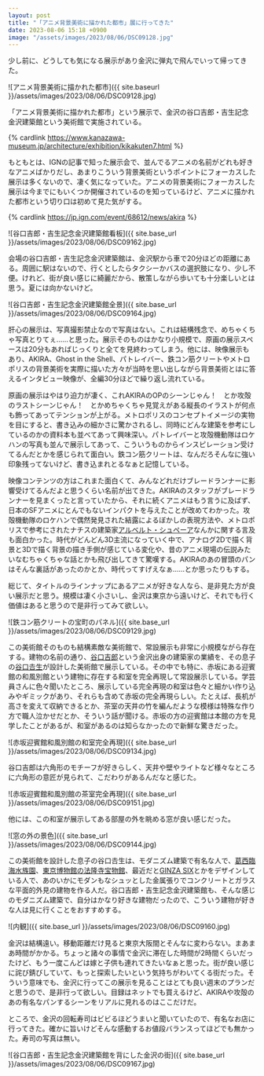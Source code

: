 ```yaml
---
layout: post
title: "「アニメ背景美術に描かれた都市」展に行ってきた"
date: 2023-08-06 15:18 +0900
image: "/assets/images/2023/08/06/DSC09128.jpg"
---
```

少し前に、どうしても気になる展示があり金沢に弾丸で飛んでいって帰ってきた。

![アニメ背景美術に描かれた都市]({{ site.baseurl }}/assets/images/2023/08/06/DSC09128.jpg)

「アニメ背景美術に描かれた都市」という展示で、金沢の谷口吉郎・吉生記念 金沢建築館という美術館で実施されている。

<!--more-->

{% cardlink https://www.kanazawa-museum.jp/architecture/exhibition/kikakuten7.html %}

もともとは、IGNの記事で知った展示会で、並んでるアニメの名前がどれも好きなアニメばかりだし、あまりこういう背景美術というポイントにフォーカスした展示は多くないので、凄く気になっていた。アニメの背景美術にフォーカスした展示は今までにもいくつか開催されているのを知っているけど、アニメに描かれた都市という切り口は初めて見た気がする。

{% cardlink https://jp.ign.com/event/68612/news/akira %}

![谷口吉郎・吉生記念金沢建築館看板]({{ site.base_url }}/assets/images/2023/08/06/DSC09162.jpg)

会場の谷口吉郎・吉生記念金沢建築館は、金沢駅から車で20分ほどの距離にある。周囲に駅はないので、行くとしたらタクシーかバスの選択肢になり、少し不便。けれど、街が良い感じに綺麗だから、散策しながら歩いても十分楽しいとは思う。夏には向かないけど。

![谷口吉郎・吉生記念金沢建築館全景]({{ site.base_url }}/assets/images/2023/08/06/DSC09164.jpg)

肝心の展示は、写真撮影禁止なので写真はない。これは結構残念で、めちゃくちゃ写真とりてぇ……と思った。展示そのものはかなり小規模で、原画の展示スペースは20分もあればじっくりと全てを見終わってしまう。他には、映像展示もあり、AKIRA、Ghost in the Shell、パトレイバー、鉄コン筋クリートやメトロポリスの背景美術を実際に描いた方々が当時を思い出しながら背景美術とはに答えるインタビュー映像が、全編30分ほどで繰り返し流れている。

原画の展示はやはり迫力が凄く、これAKIRAのOPのシーンじゃん！　とか攻殻のラストシーンじゃん！　とかめちゃくちゃ見覚えがある縦長のイラストが何点も飾ってあってテンションが上がる。メトロポリスのコンセプトイメージの実物を目にすると、書き込みの細かさに驚かされるし、同時にどんな建築を参考にしているのかの資料本も並べてあって興味深い。パトレイバーと攻殻機動隊はロケハンの写真も並んで展示してあって、こういうものからインスピレーション受けてるんだとかを感じられて面白い。鉄コン筋クリートは、なんだろそんなに強い印象残ってないけど、書き込まれとるなぁと記憶している。

映像コンテンツの方はこれまた面白くて、みんなどれだけブレードランナーに影響受けてるんだよと思うくらい名前が出てきた。AKIRAのスタッフがブレードランナーを見まくったと言っていたから、それに続くアニメはもう言うに及ばず、日本のSFアニメにとんでもないインパクトを与えたことが改めてわかった。攻殻機動隊のロケハンで偶然発見された結露によるぼかしの表現方法や、メトロポリスで参考にされたナチスの建築家[アルベルト・シュペーア](https://ja.wikipedia.org/wiki/%E3%82%A2%E3%83%AB%E3%83%99%E3%83%AB%E3%83%88%E3%83%BB%E3%82%B7%E3%83%A5%E3%83%9A%E3%83%BC%E3%82%A2)なんかに関する言及も面白かった。時代がどんどん3D主流になっていく中で、アナログ2Dで描く背景と3Dで描く背景の描き手側が感じている変化や、昔のアニメ現場の伝説みたいなむちゃくちゃな話とかも飛び出してきて驚嘆する。AKIRAのあの冒頭のパンはそんな裏話があったのかとか、時代ってすげえなぁ……とか思ったりもする。

総じて、タイトルのラインナップにあるアニメが好きな人なら、是非見た方が良い展示だと思う。規模は凄く小さいし、金沢は東京から遠いけど、それでも行く価値はあると思うので是非行ってみて欲しい。

![鉄コン筋クリートの宝町のパネル]({{ site.base_url }}/assets/images/2023/08/06/DSC09129.jpg)

この美術館そのものも結構素敵な美術館で、常設展示も非常に小規模ながら存在する。建物の名前の通り、[谷口吉郎](https://ja.wikipedia.org/wiki/%E8%B0%B7%E5%8F%A3%E5%90%89%E9%83%8E)という金沢出身の建築家の業績を、その息子の[谷口𠮷生](https://ja.wikipedia.org/wiki/%E8%B0%B7%E5%8F%A3%E5%90%89%E7%94%9F)が設計した美術館で展示している。その中でも特に、赤坂にある迎賓館の和風別館という建物に存在する和室を完全再現して常設展示している。学芸員さんに色々聞いたところ、展示している完全再現の和室は色々と細かい作り込みやギミックがあり、それらも含めて赤坂の完全再現らしい。たとえば、長机が高さを変えて収納できるとか、茶室の天井の竹を編んだような模様は特殊な作り方で職人泣かせだとか、そういう話が聞ける。赤坂の方の迎賓館は本館の方を見学したことがあるが、和室があるのは知らなかったので新鮮な驚きだった。

![赤坂迎賓館和風別館の和室完全再現]({{ site.base_url }}/assets/images/2023/08/06/DSC09134.jpg)

谷口吉郎は六角形のモチーフが好きらしく、天井や壁やライトなど様々なところに六角形の意匠が見られて、こだわりがあるんだなと感じた。

![赤坂迎賓館和風別館の茶室完全再現]({{ site.base_url }}/assets/images/2023/08/06/DSC09151.jpg)

他には、この和室が展示してある部屋の外を眺める窓が良い感じだった。

![窓の外の景色]({{ site.base_url }}/assets/images/2023/08/06/DSC09144.jpg)

この美術館を設計した息子の谷口𠮷生は、モダニズム建築で有名な人で、[葛西臨海水族園](https://ja.wikipedia.org/wiki/%E8%91%9B%E8%A5%BF%E8%87%A8%E6%B5%B7%E6%B0%B4%E6%97%8F%E5%9C%92)、[東京博物館の法隆寺宝物館](https://ja.wikipedia.org/wiki/%E8%91%9B%E8%A5%BF%E8%87%A8%E6%B5%B7%E6%B0%B4%E6%97%8F%E5%9C%92)、最近だと[GINZA SIX](https://ja.wikipedia.org/wiki/GINZA_SIX)とかをデザインしている人で、あのいかにモダンもなシュッとした金属張りでコンクリートとガラスな平面的外見の建物を作る人だ。谷口吉郎・吉生記念金沢建築館も、そんな感じのモダニズム建築で、自分はかなり好きな建物だったので、こういう建物が好きな人は見に行くことをおすすめする。

![内観]({{ site.base_url }}/assets/images/2023/08/06/DSC09160.jpg)

金沢は結構遠い。移動距離だけ見ると東京大阪間とそんなに変わらない。まあまあ時間がかかる。ちょっと諸々の事情で金沢に滞在した時間が2時間くらいだったけど、もう一度こんどは嫁と子供も連れてきたいなぁと思った。街が良い感じに詫び錆びしていて、もっと探索したいという気持ちがわいてくる街だった。そういう意味でも、金沢に行ってこの展示を見ることはとても良い週末のプランだと思うので、是非行って欲しい。目録はネットでも買えるけど、AKIRAや攻殻のあの有名なパンするシーンをリアルに見れるのはここだけだ。

ところで、金沢の回転寿司はビビるほどうまいと聞いていたので、有名なお店に行ってきた。確かに旨いけどそんな感動するお値段バランスってほどでも無かった。寿司の写真は無い。

![谷口吉郎・吉生記念金沢建築館を背にした金沢の街]({{ site.base_url }}/assets/images/2023/08/06/DSC09167.jpg)



